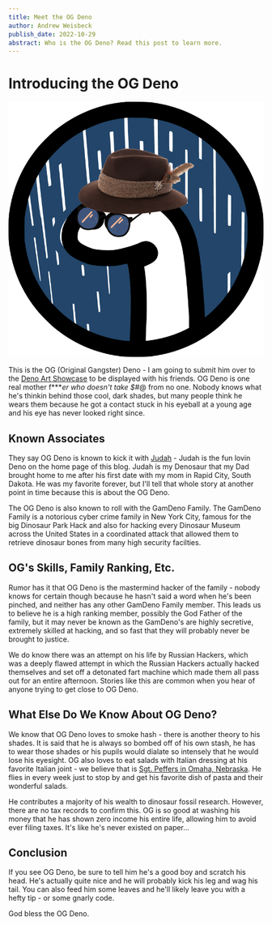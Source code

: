 ```yaml
---
title: Meet the OG Deno
author: Andrew Weisbeck
publish_date: 2022-10-29
abstract: Who is the OG Deno? Read this post to learn more.
---
```


# Introducing the OG Deno

![The Og Deno](static/ogdeno.png)

This is the OG (Original Gangster) Deno - I am going to submit him over to the [Deno Art Showcase](https://deno.land/artwork) to be displayed with his friends. OG Deno is one real mother f****er who doesn't take $#*@ from no one. Nobody knows what he's thinkin behind those cool, dark shades, but many people think he wears them because he got a contact stuck in his eyeball at a young age and his eye has never looked right since.

## Known Associates

They say OG Deno is known to kick it with [Judah](https://deno-avatar.deno.dev/avatar/29e6de.svg) - Judah is the fun lovin Deno on the home page of this blog. Judah is my Denosaur that my Dad brought home to me after his first date with my mom in Rapid City, South Dakota. He was my favorite forever, but I'll tell that whole story at another point in time because this is about the OG Deno. 

The OG Deno is also known to roll with the GamDeno Family. The GamDeno Family is a notorious cyber crime family in New York City, famous for the big Dinosaur Park Hack and also for hacking every Dinosaur Museum across the United States in a coordinated attack that allowed them to retrieve dinosaur bones from many high security facilties.

## OG's Skills, Family Ranking, Etc.

Rumor has it that OG Deno is the mastermind hacker of the family - nobody knows for certain though because he hasn't said a word when he's been pinched, and neither has any other GamDeno Family member. This leads us to believe he is a high ranking member, possibly the God Father of the family, but it may never be known as the GamDeno's are highly secretive, extremely skilled at hacking, and so fast that they will probably never be brought to justice.

We do know there was an attempt on his life by Russian Hackers, which was a deeply flawed attempt in which the Russian Hackers actually hacked themselves and set off a detonated fart machine which made them all pass out for an entire afternoon. Stories like this are common when you hear of anyone trying to get close to OG Deno. 

## What Else Do We Know About OG Deno?

We know that OG Deno loves to smoke hash - there is another theory to his shades. It is said that he is always so bombed off of his own stash, he has to wear those shades or his pupils would dialate so intensely that he would lose his eyesight. OG also loves to eat salads with Italian dressing at his favorite Italian joint - we believe that is [Sgt. Peffers in Omaha, Nebraska](https://www.sgtpeffers.com/). He flies in every week just to stop by and get his favorite dish of pasta and their wonderful salads.

He contributes a majority of his wealth to dinosaur fossil research. However, there are no tax records to confirm this. OG is so good at washing his money that he has shown zero income his entire life, allowing him to avoid ever filing taxes. It's like he's never existed on paper...

## Conclusion

If you see OG Deno, be sure to tell him he's a good boy and scratch his head. He's actually quite nice and he will probably kick his leg and wag his tail. You can also feed him some leaves and he'll likely leave you with a hefty tip - or some gnarly code. 

God bless the OG Deno.